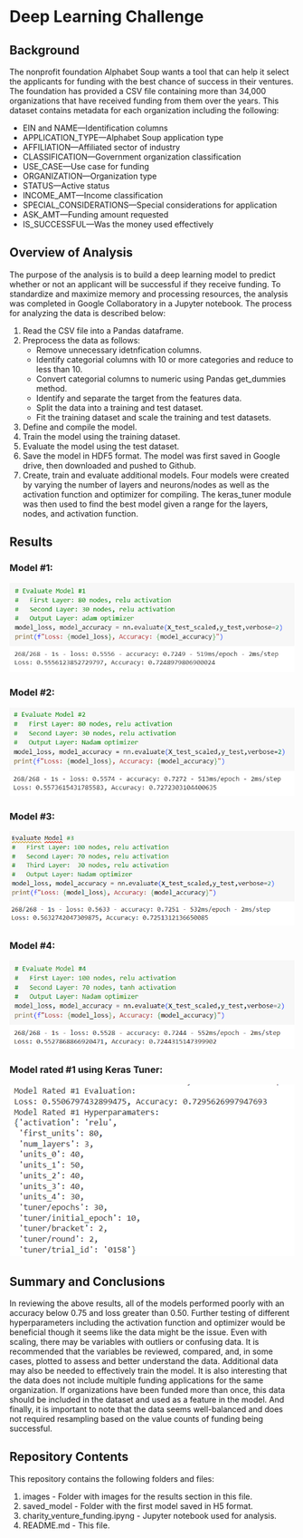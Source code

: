 # Deep Learning Challenge

## Background
The nonprofit foundation Alphabet Soup wants a tool that can help it select the applicants for funding with the best chance of success in their ventures. The foundation has provided a CSV file containing more than 34,000 organizations that have received funding from them over the years. This dataset contains metadata for each organization including the following:

* EIN and NAME—Identification columns
* APPLICATION_TYPE—Alphabet Soup application type
* AFFILIATION—Affiliated sector of industry
* CLASSIFICATION—Government organization classification
* USE_CASE—Use case for funding
* ORGANIZATION—Organization type
* STATUS—Active status
* INCOME_AMT—Income classification
* SPECIAL_CONSIDERATIONS—Special considerations for application
* ASK_AMT—Funding amount requested
* IS_SUCCESSFUL—Was the money used effectively

## Overview of Analysis
The purpose of the analysis is to build a deep learning model to predict whether or not an applicant will be successful if they receive funding. To standardize and maximize memory and processing resources, the analysis was completed in Google Collaboratory in a Jupyter notebook. The process for analyzing the data is described below:
1. Read the CSV file into a Pandas dataframe.
2. Preprocess the data as follows:
    * Remove unnecessary idetnfication columns.
    * Identify categorial columns with 10 or more categories and reduce to less than 10.
    * Convert categorial columns to numeric using Pandas get_dummies method.
    * Identify and separate the target from the features data.
    * Split the data into a training and test dataset.
    * Fit the training dataset and scale the training and test datasets.
3. Define and compile the model.
4. Train the model using the training dataset.
5. Evaluate the model using the test dataset.
6. Save the model in HDF5 format. The model was first saved in Google drive, then downloaded and pushed to Github.
7. Create, train and evaluate additional models. Four models were created by varying the number of layers and neurons/nodes as well as the activation function and optimizer for compiling. The keras_tuner module was then used to find the best model given a range for the layers, nodes, and activation function.

## Results
### Model #1:
![Model#1 Evaluation](images/model_1_eval.png)

### Model #2:
![Model#2 Evaluation](images/model_2_eval.png)

### Model #3:
![Model#3 Evaluation](images/model_3_eval.png)

### Model #4:
![Model#4 Evaluation](images/model_4_eval.png)

### Model rated #1 using Keras Tuner:
![Model#5 Evaluation](images/model_5_eval.png)

## Summary and Conclusions
In reviewing the above results, all of the models performed poorly with an accuracy below 0.75 and loss greater than 0.50. Further testing of different hyperparameters including the activation function and optimizer would be beneficial though it seems like the data might be the issue. Even with scaling, there may be variables with outliers or confusing data. It is recommended that the variables be reviewed, compared, and, in some cases, plotted to assess and better understand the data. Additional data may also be needed to effectively train the model. It is also interesting that the data does not include multiple funding applications for the same organization. If organizations have been funded more than once, this data should be included in the dataset and used as a feature in the model. And finally, it is important to note that the data seems well-balanced and does not required resampling based on the value counts of funding being successful.

## Repository Contents

This repository contains the following folders and files:
1. images - Folder with images for the results section in this file.
2. saved_model - Folder with the first model saved in H5 format.
3. charity_venture_funding.ipyng - Jupyter notebook used for analysis.
4. README.md - This file.
